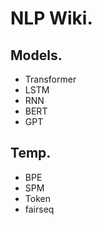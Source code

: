 # NLP Wiki.

## Models.
- Transformer
- LSTM
- RNN
- BERT
- GPT

## Temp.
- BPE
- SPM
- Token
- fairseq